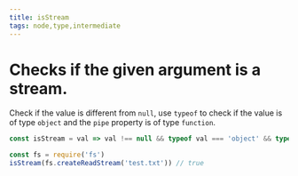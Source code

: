 ```yaml
---
title: isStream
tags: node,type,intermediate
---
```


# Checks if the given argument is a stream.

Check if the value is different from `null`, use `typeof` to check if the value is of type `object` and the `pipe` property is of type `function`.

```js
const isStream = val => val !== null && typeof val === 'object' && typeof val.pipe === 'function'
```

```js
const fs = require('fs')
isStream(fs.createReadStream('test.txt')) // true
```
